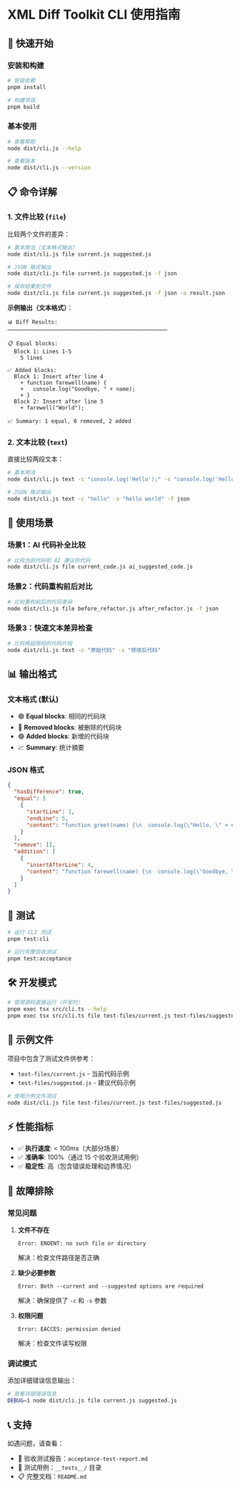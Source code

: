  # XML Diff Toolkit CLI 使用指南

## 🚀 快速开始

### 安装和构建

```bash
# 安装依赖
pnpm install

# 构建项目
pnpm build
```

### 基本使用

```bash
# 查看帮助
node dist/cli.js --help

# 查看版本
node dist/cli.js --version
```

## 📋 命令详解

### 1. 文件比较 (`file`)

比较两个文件的差异：

```bash
# 基本用法（文本格式输出）
node dist/cli.js file current.js suggested.js

# JSON 格式输出
node dist/cli.js file current.js suggested.js -f json

# 保存结果到文件
node dist/cli.js file current.js suggested.js -f json -o result.json
```

**示例输出（文本格式）**：
```
📊 Diff Results:
──────────────────────────────────────────────────

📋 Equal blocks:
  Block 1: Lines 1-5
    5 lines

✅ Added blocks:
  Block 1: Insert after line 4
    + function farewell(name) {
    +   console.log("Goodbye, " + name);
    + }
  Block 2: Insert after line 5
    + farewell("World");

📈 Summary: 1 equal, 0 removed, 2 added
```

### 2. 文本比较 (`text`)

直接比较两段文本：

```bash
# 基本用法
node dist/cli.js text -c "console.log('Hello');" -s "console.log('Hello');\nconsole.log('World');"

# JSON 格式输出
node dist/cli.js text -c "hello" -s "hello world" -f json
```

## 🎯 使用场景

### 场景1：AI 代码补全比较

```bash
# 比较当前代码和 AI 建议的代码
node dist/cli.js file current_code.js ai_suggested_code.js
```

### 场景2：代码重构前后对比

```bash
# 比较重构前后的代码差异
node dist/cli.js file before_refactor.js after_refactor.js -f json
```

### 场景3：快速文本差异检查

```bash
# 比较两段简短的代码片段
node dist/cli.js text -c "原始代码" -s "修改后代码"
```

## 📊 输出格式

### 文本格式 (默认)

- 🟢 **Equal blocks**: 相同的代码块
- 🔴 **Removed blocks**: 被删除的代码块
- 🟢 **Added blocks**: 新增的代码块
- 📈 **Summary**: 统计摘要

### JSON 格式

```json
{
  "hasDifference": true,
  "equal": [
    {
      "startLine": 1,
      "endLine": 5,
      "content": "function greet(name) {\n  console.log(\"Hello, \" + name);\n}\n\ngreet(\"World\");"
    }
  ],
  "remove": [],
  "addition": [
    {
      "insertAfterLine": 4,
      "content": "function farewell(name) {\n  console.log(\"Goodbye, \" + name);\n}\n"
    }
  ]
}
```

## 🧪 测试

```bash
# 运行 CLI 测试
pnpm test:cli

# 运行完整验收测试
pnpm test:acceptance
```

## 🛠️ 开发模式

```bash
# 使用源码直接运行（开发时）
pnpm exec tsx src/cli.ts --help
pnpm exec tsx src/cli.ts file test-files/current.js test-files/suggested.js
```

## 📝 示例文件

项目中包含了测试文件供参考：

- `test-files/current.js` - 当前代码示例
- `test-files/suggested.js` - 建议代码示例

```bash
# 使用示例文件测试
node dist/cli.js file test-files/current.js test-files/suggested.js
```

## ⚡ 性能指标

- ✅ **执行速度**: < 100ms（大部分场景）
- ✅ **准确率**: 100%（通过 15 个验收测试用例）
- ✅ **稳定性**: 高（包含错误处理和边界情况）

## 🔧 故障排除

### 常见问题

1. **文件不存在**
   ```
   Error: ENOENT: no such file or directory
   ```
   解决：检查文件路径是否正确

2. **缺少必要参数**
   ```
   Error: Both --current and --suggested options are required
   ```
   解决：确保提供了 `-c` 和 `-s` 参数

3. **权限问题**
   ```
   Error: EACCES: permission denied
   ```
   解决：检查文件读写权限

### 调试模式

添加详细错误信息输出：

```bash
# 查看详细错误信息
DEBUG=1 node dist/cli.js file current.js suggested.js
```

## 📞 支持

如遇问题，请查看：
- 📄 验收测试报告：`acceptance-test-report.md`
- 🧪 测试用例：`__tests__/` 目录
- 📋 完整文档：`README.md`